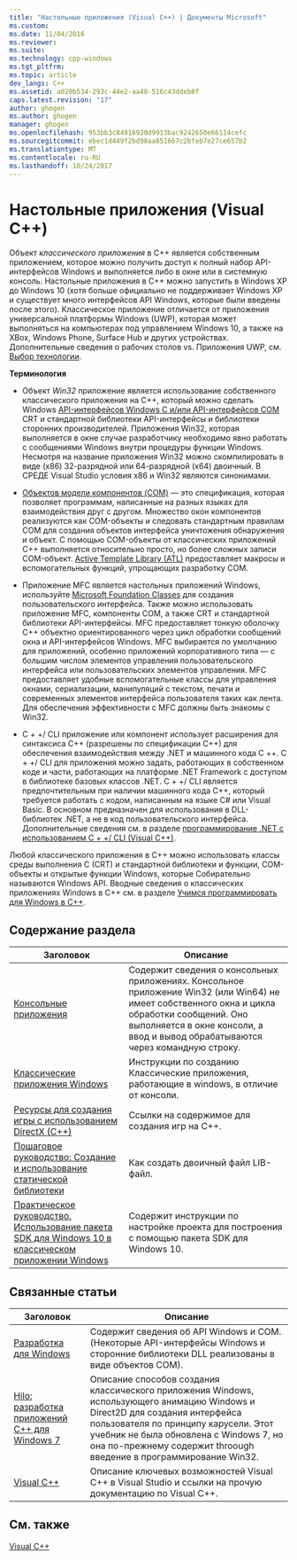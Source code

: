 ```yaml
---
title: "Настольные приложения (Visual C++) | Документы Microsoft"
ms.custom: 
ms.date: 11/04/2016
ms.reviewer: 
ms.suite: 
ms.technology: cpp-windows
ms.tgt_pltfrm: 
ms.topic: article
dev_langs: C++
ms.assetid: a020b534-293c-44e2-aa48-516c43ddeb8f
caps.latest.revision: "17"
author: ghogen
ms.author: ghogen
manager: ghogen
ms.openlocfilehash: 953bb3c84916920d9913bac9242650e66114cefc
ms.sourcegitcommit: ebec1d449f2bd98aa851667c2bfeb7e27ce657b2
ms.translationtype: MT
ms.contentlocale: ru-RU
ms.lasthandoff: 10/24/2017
---
```

# <a name="desktop-applications-visual-c"></a>Настольные приложения (Visual C++)
Объект *классического приложения* в C++ является собственным приложением, которое можно получить доступ к полный набор API-интерфейсов Windows и выполняется либо в окне или в системную консоль. Настольные приложения в C++ можно запустить в Windows XP до Windows 10 (хотя больше официально не поддерживает Windows XP и существует много интерфейсов API Windows, которые были введены после этого).   Классическое приложение отличается от приложения универсальной платформы Windows (UWP), которая может выполняться на компьютерах под управлением Windows 10, а также на XBox, Windows Phone, Surface Hub и других устройствах. Дополнительные сведения о рабочих столов vs. Приложения UWP, см. [Выбор технологии](https://msdn.microsoft.com/en-us/library/windows/desktop/dn614993\(v=vs.85\).aspx).  
  
 **Терминология**  
  
-   Объект *Win32* приложение является использование собственного классического приложения на C++, который можно сделать Windows [API-интерфейсов Windows C и/или API-интерфейсов COM](https://msdn.microsoft.com/en-us/library/windows/desktop/ff818516\(v=vs.85\).aspx) CRT и стандартной библиотеки API-интерфейсы и библиотеки сторонних производителей. Приложения Win32, которая выполняется в окне случае разработчику необходимо явно работать с сообщениями Windows внутри процедуры функции Windows. Несмотря на название приложения Win32 можно скомпилировать в виде (x86) 32-разрядной или 64-разрядной (x64) двоичный. В СРЕДЕ Visual Studio условия x86 и Win32 являются синонимами.  
  
-   [Объектов модели компонентов (COM)](https://msdn.microsoft.com/en-us/library/windows/desktop/ms694363\(v=vs.85\).aspx) — это спецификация, которая позволяет программам, написанные на разных языках для взаимодействия друг с другом. Множество окон компонентов реализуются как COM-объекты и следовать стандартным правилам COM для создания объектов интерфейса уничтожения обнаружения и объект.  С помощью COM-объекты от классических приложений C++ выполняется относительно просто, но более сложных записи COM-объект. [Active Template Library (ATL)](../atl/atl-com-desktop-components.md) предоставляет макросы и вспомогательных функций, упрощающих разработку COM.  
  
-   Приложение MFC является настольных приложений Windows, используйте [Microsoft Foundation Classes](../mfc/mfc-desktop-applications.md) для создания пользовательского интерфейса. Также можно использовать приложение MFC, компоненты COM, а также CRT и стандартной библиотеки API-интерфейсы. MFC предоставляет тонкую оболочку C++ объектно ориентированного через цикл обработки сообщений окна и API-интерфейсов Windows. MFC выбирается по умолчанию для приложений, особенно приложений корпоративного типа — с большим числом элементов управления пользовательского интерфейса или пользовательских элементов управления. MFC предоставляет удобные вспомогательные классы для управления окнами, сериализации, манипуляций с текстом, печати и современных элементов интерфейса пользователя таких как лента. Для обеспечения эффективности с MFC должны быть знакомы с Win32.  
  
-   C + +/ CLI приложение или компонент использует расширения для синтаксиса C++ (разрешены по спецификации C++) для обеспечения взаимодействия между .NET и машинного кода С ++.  C + +/ CLI для приложения можно задать, работающих в собственном коде и части, работающих на платформе .NET Framework с доступом в библиотеке базовых классов .NET. C + +/ CLI является предпочтительным при наличии машинного кода C++, который требуется работать с кодом, написанным на языке C# или Visual Basic. В основном предназначен для использования в DLL-библиотек .NET, а не в код пользовательского интерфейса. Дополнительные сведения см. в разделе [программирование .NET с использованием C + +/ CLI (Visual C++)](../dotnet/dotnet-programming-with-cpp-cli-visual-cpp.md).  
  
 Любой классического приложения в C++ можно использовать классы среды выполнения C (CRT) и стандартной библиотеки и функции, COM-объекты и открытые функции Windows, которые Собирательно называются Windows API. Вводные сведения о классических приложениях Windows в C++ см. в разделе [Учимся программировать для Windows в C++](http://go.microsoft.com/fwlink/p/?LinkId=262281).  
  
## <a name="in-this-section"></a>Содержание раздела  
  
|Заголовок|Описание|  
|-----------|-----------------|  
|[Консольные приложения](../windows/console-applications-in-visual-cpp.md)|Содержит сведения о консольных приложениях. Консольное приложение Win32 (или Win64) не имеет собственного окна и цикла обработки сообщений. Оно выполняется в окне консоли, а ввод и вывод обрабатываются через командную строку.|  
|[Классические приложения Windows](../windows/windows-desktop-applications-cpp.md)|Инструкции по созданию Классические приложения, работающие в windows, в отличие от консоли.|  
|[Ресурсы для создания игры с использованием DirectX (C++)](../windows/resources-for-creating-a-game-using-directx.md)|Ссылки на содержимое для создания игр на C++.|  
|[Пошаговое руководство: Создание и использование статической библиотеки](../windows/walkthrough-creating-and-using-a-static-library-cpp.md)|Как создать двоичный файл LIB-файл.|  
|[Практическое руководство. Использование пакета SDK для Windows 10 в классическом приложении Windows](../windows/how-to-use-the-windows-10-sdk-in-a-windows-desktop-application.md)|Содержит инструкции по настройке проекта для построения с помощью пакета SDK для Windows 10.|  
  
## <a name="related-articles"></a>Связанные статьи  
  
|Заголовок|Описание|  
|-----------|-----------------|  
|[Разработка для Windows](http://go.microsoft.com/fwlink/p/?LinkId=262282)|Содержит сведения об API Windows и COM. (Некоторые API-интерфейсы Windows и сторонние библиотеки DLL реализованы в виде объектов COM).|  
|[Hilo: разработка приложений C++ для Windows 7](http://go.microsoft.com/fwlink/p/?LinkId=262284)|Описание способов создания классического приложения Windows, использующего анимацию Windows и Direct2D для создания интерфейса пользователя по принципу карусели.  Этот учебник не была обновлена с Windows 7, но она по-прежнему содержит throough введение в программирование Win32.|  
|[Visual C++](../visual-cpp-in-visual-studio.md)|Описание ключевых возможностей Visual C++ в Visual Studio и ссылки на прочую документацию по Visual C++.|  
  
## <a name="see-also"></a>См. также  
 [Visual C++](../visual-cpp-in-visual-studio.md)
